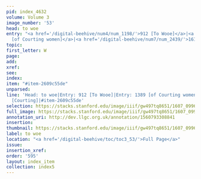```yaml
---
pid: index_4632
volume: Volume 3
image_number: '53'
head: to woe
entry: "<a href='/digital-beehive/num4/num_1198/'>912 [To Wooe]</a>|<a href='/digital-beehive/num6/num_1988/'>1389
  [of Courting women]</a>|<a href='/digital-beehive/num7/num_2439/'>1614 [Courting]</a>"
topic:
first_letter: W
page:
add:
xref:
see:
index:
item: "#item-2609c55de"
unparsed:
line: 'Head: to woe|Entry: 912 [To Wooe]|Entry: 1389 [of Courting women]|Entry: 1614
  [Courting]|#item-2609c55de'
selection: https://stacks.stanford.edu/image/iiif/gw497tq8651/1607_0996/177,2699,685,128/full/0/default.jpg
full_image: https://stacks.stanford.edu/image/iiif/gw497tq8651/1607_0996/full/full/0/default.jpg
annotation_uri: http://dev.llgc.org.uk/annotation/1560793308841
insertion:
thumbnail: https://stacks.stanford.edu/image/iiif/gw497tq8651/1607_0996/177,2699,685,128/150,/0/default.jpg
label: to woe
location: "<a href='/digital-beehive/toc/toc3_53/'>Full Page</a>"
issue:
insertion_xref:
order: '595'
layout: index_item
collection: index5
---
```

